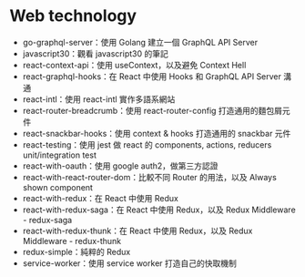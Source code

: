 # Web technology

+ go-graphql-server：使用 Golang 建立一個 GraphQL API Server
+ javascript30：觀看 javascript30 的筆記
+ react-context-api：使用 useContext，以及避免 Context Hell
+ react-graphql-hooks：在 React 中使用 Hooks 和 GraphQL API Server 溝通
+ react-intl：使用 react-intl 實作多語系網站
+ react-router-breadcrumb：使用 react-router-config 打造通用的麵包屑元件
+ react-snackbar-hooks：使用 context & hooks 打造通用的 snackbar 元件
+ react-testing：使用 jest 做 react 的 components, actions, reducers unit/integration test
+ react-with-oauth：使用 google auth2，做第三方認證
+ react-with-react-router-dom：比較不同 Router 的用法，以及 Always shown component
+ react-with-redux：在 React 中使用 Redux
+ react-with-redux-saga：在 React 中使用 Redux，以及 Redux Middleware - redux-saga
+ react-with-redux-thunk：在 React 中使用 Redux，以及 Redux Middleware - redux-thunk
+ redux-simple：純粹的 Redux
+ service-worker：使用 service worker 打造自己的快取機制

